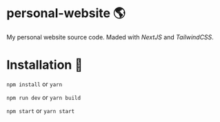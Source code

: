 # personal-website 🌎

My personal website source code. Maded with *NextJS* and *TailwindCSS*. 

# Installation 🔨

`npm install` or `yarn`

`npm run dev` or `yarn build`

`npm start` or `yarn start`    
